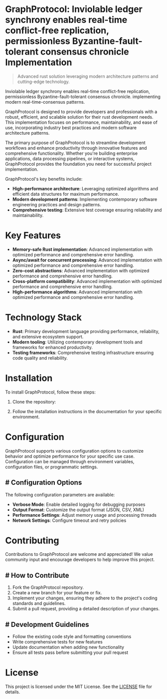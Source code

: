 <!-- fallback_GraphProtocol_20250803022822_88233 -->

# GraphProtocol: Inviolable ledger synchrony enables real-time conflict-free replication, permissionless Byzantine-fault-tolerant consensus chronicle Implementation
> Advanced rust solution leveraging modern architecture patterns and cutting-edge technology.

Inviolable ledger synchrony enables real-time conflict-free replication, permissionless Byzantine-fault-tolerant consensus chronicle. implementing modern real-time-consensus patterns.

GraphProtocol is designed to provide developers and professionals with a robust, efficient, and scalable solution for their rust development needs. This implementation focuses on performance, maintainability, and ease of use, incorporating industry best practices and modern software architecture patterns.

The primary purpose of GraphProtocol is to streamline development workflows and enhance productivity through innovative features and comprehensive functionality. Whether you're building enterprise applications, data processing pipelines, or interactive systems, GraphProtocol provides the foundation you need for successful project implementation.

GraphProtocol's key benefits include:

* **High-performance architecture**: Leveraging optimized algorithms and efficient data structures for maximum performance.
* **Modern development patterns**: Implementing contemporary software engineering practices and design patterns.
* **Comprehensive testing**: Extensive test coverage ensuring reliability and maintainability.

# Key Features

* **Memory-safe Rust implementation**: Advanced implementation with optimized performance and comprehensive error handling.
* **Async/await for concurrent processing**: Advanced implementation with optimized performance and comprehensive error handling.
* **Zero-cost abstractions**: Advanced implementation with optimized performance and comprehensive error handling.
* **Cross-platform compatibility**: Advanced implementation with optimized performance and comprehensive error handling.
* **High-performance algorithms**: Advanced implementation with optimized performance and comprehensive error handling.

# Technology Stack

* **Rust**: Primary development language providing performance, reliability, and extensive ecosystem support.
* **Modern tooling**: Utilizing contemporary development tools and frameworks for enhanced productivity.
* **Testing frameworks**: Comprehensive testing infrastructure ensuring code quality and reliability.

# Installation

To install GraphProtocol, follow these steps:

1. Clone the repository:


2. Follow the installation instructions in the documentation for your specific environment.

# Configuration

GraphProtocol supports various configuration options to customize behavior and optimize performance for your specific use case. Configuration can be managed through environment variables, configuration files, or programmatic settings.

## # Configuration Options

The following configuration parameters are available:

* **Verbose Mode**: Enable detailed logging for debugging purposes
* **Output Format**: Customize the output format (JSON, CSV, XML)
* **Performance Settings**: Adjust memory usage and processing threads
* **Network Settings**: Configure timeout and retry policies

# Contributing

Contributions to GraphProtocol are welcome and appreciated! We value community input and encourage developers to help improve this project.

## # How to Contribute

1. Fork the GraphProtocol repository.
2. Create a new branch for your feature or fix.
3. Implement your changes, ensuring they adhere to the project's coding standards and guidelines.
4. Submit a pull request, providing a detailed description of your changes.

## # Development Guidelines

* Follow the existing code style and formatting conventions
* Write comprehensive tests for new features
* Update documentation when adding new functionality
* Ensure all tests pass before submitting your pull request

# License

This project is licensed under the MIT License. See the [LICENSE](https://github.com/gary111868/GraphProtocol/blob/main/LICENSE) file for details.
